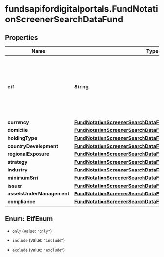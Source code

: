 # fundsapifordigitalportals.FundNotationScreenerSearchDataFund

## Properties

Name | Type | Description | Notes
------------ | ------------- | ------------- | -------------
**etf** | **String** | Defines whether or not notations belonging to ETF share classes are included in the result. | [optional] [default to &#39;include&#39;]
**currency** | [**FundNotationScreenerSearchDataFundCurrency**](FundNotationScreenerSearchDataFundCurrency.md) |  | [optional] 
**domicile** | [**FundNotationScreenerSearchDataFundDomicile**](FundNotationScreenerSearchDataFundDomicile.md) |  | [optional] 
**holdingType** | [**FundNotationScreenerSearchDataFundHoldingType**](FundNotationScreenerSearchDataFundHoldingType.md) |  | [optional] 
**countryDevelopment** | [**FundNotationScreenerSearchDataFundCountryDevelopment**](FundNotationScreenerSearchDataFundCountryDevelopment.md) |  | [optional] 
**regionalExposure** | [**FundNotationScreenerSearchDataFundRegionalExposure**](FundNotationScreenerSearchDataFundRegionalExposure.md) |  | [optional] 
**strategy** | [**FundNotationScreenerSearchDataFundStrategy**](FundNotationScreenerSearchDataFundStrategy.md) |  | [optional] 
**industry** | [**FundNotationScreenerSearchDataFundIndustry**](FundNotationScreenerSearchDataFundIndustry.md) |  | [optional] 
**minimumSrri** | [**FundNotationScreenerSearchDataFundMinimumSrri**](FundNotationScreenerSearchDataFundMinimumSrri.md) |  | [optional] 
**issuer** | [**FundNotationScreenerSearchDataFundIssuer**](FundNotationScreenerSearchDataFundIssuer.md) |  | [optional] 
**assetsUnderManagement** | [**FundNotationScreenerSearchDataFundAssetsUnderManagement**](FundNotationScreenerSearchDataFundAssetsUnderManagement.md) |  | [optional] 
**compliance** | [**FundNotationScreenerSearchDataFundCompliance**](FundNotationScreenerSearchDataFundCompliance.md) |  | [optional] 



## Enum: EtfEnum


* `only` (value: `"only"`)

* `include` (value: `"include"`)

* `exclude` (value: `"exclude"`)




